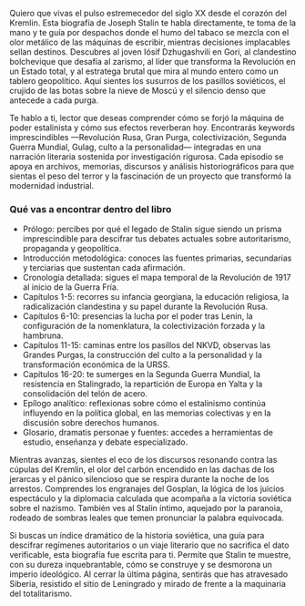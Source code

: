 Quiero que vivas el pulso estremecedor del siglo XX desde el corazón del Kremlin. Esta biografía de Joseph Stalin te habla directamente, te toma de la mano y te guía por despachos donde el humo del tabaco se mezcla con el olor metálico de las máquinas de escribir, mientras decisiones implacables sellan destinos. Descubres al joven Iósif Dzhugashvili en Gori, al clandestino bolchevique que desafía al zarismo, al líder que transforma la Revolución en un Estado total, y al estratega brutal que mira al mundo entero como un tablero geopolítico. Aquí sientes los susurros de los pasillos soviéticos, el crujido de las botas sobre la nieve de Moscú y el silencio denso que antecede a cada purga.

Te hablo a ti, lector que deseas comprender cómo se forjó la máquina de poder estalinista y cómo sus efectos reverberan hoy. Encontrarás keywords imprescindibles —Revolución Rusa, Gran Purga, colectivización, Segunda Guerra Mundial, Gulag, culto a la personalidad— integradas en una narración literaria sostenida por investigación rigurosa. Cada episodio se apoya en archivos, memorias, discursos y análisis historiográficos para que sientas el peso del terror y la fascinación de un proyecto que transformó la modernidad industrial.

### Qué vas a encontrar dentro del libro
- Prólogo: percibes por qué el legado de Stalin sigue siendo un prisma imprescindible para descifrar tus debates actuales sobre autoritarismo, propaganda y geopolítica.
- Introducción metodológica: conoces las fuentes primarias, secundarias y terciarias que sustentan cada afirmación.
- Cronología detallada: sigues el mapa temporal de la Revolución de 1917 al inicio de la Guerra Fría.
- Capítulos 1-5: recorres su infancia georgiana, la educación religiosa, la radicalización clandestina y su papel durante la Revolución Rusa.
- Capítulos 6-10: presencias la lucha por el poder tras Lenin, la configuración de la nomenklatura, la colectivización forzada y la hambruna.
- Capítulos 11-15: caminas entre los pasillos del NKVD, observas las Grandes Purgas, la construcción del culto a la personalidad y la transformación económica de la URSS.
- Capítulos 16-20: te sumerges en la Segunda Guerra Mundial, la resistencia en Stalingrado, la repartición de Europa en Yalta y la consolidación del telón de acero.
- Epílogo analítico: reflexionas sobre cómo el estalinismo continúa influyendo en la política global, en las memorias colectivas y en la discusión sobre derechos humanos.
- Glosario, dramatis personae y fuentes: accedes a herramientas de estudio, enseñanza y debate especializado.

Mientras avanzas, sientes el eco de los discursos resonando contra las cúpulas del Kremlin, el olor del carbón encendido en las dachas de los jerarcas y el pánico silencioso que se respira durante la noche de los arrestos. Comprendes los engranajes del Gosplan, la lógica de los juicios espectáculo y la diplomacia calculada que acompaña a la victoria soviética sobre el nazismo. También ves al Stalin íntimo, aquejado por la paranoia, rodeado de sombras leales que temen pronunciar la palabra equivocada.

Si buscas un índice dramático de la historia soviética, una guía para descifrar regímenes autoritarios o un viaje literario que no sacrifica el dato verificable, esta biografía fue escrita para ti. Permite que Stalin te muestre, con su dureza inquebrantable, cómo se construye y se desmorona un imperio ideológico. Al cerrar la última página, sentirás que has atravesado Siberia, resistido el sitio de Leningrado y mirado de frente a la maquinaria del totalitarismo.
